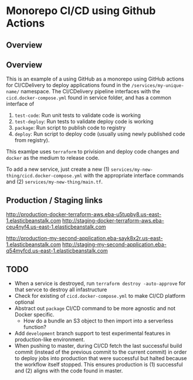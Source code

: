 # Monorepo CI/CD using Github Actions

## Overview

## Overview

This is an example of a using GitHub as a monorepo using GitHub actions for CI/CDelivery to deploy applications found in the `/services/my-unique-name/` namespace.
The CI/CDelivery pipeline interfaces with the `cicd.docker-compose.yml` found in service folder, and has a common interface of

1. `test-code`: Run unit tests to validate code is working
1. `test-deploy`: Run tests to validate deploy code is working
1. `package`: Run script to publish code to registry
1. `deploy`: Run script to deploy code (usually using newly published code from registry).

This examlpe uses `terraform` to privision and deploy code changes and `docker` as the medium to release code.

To add a new service, just create a new (1) `services/my-new-thing/cicd.docker-compose.yml` with the appropriate interface commands and (2) `services/my-new-thing/main.tf`.

## Production / Staging links

<http://production-docker-terraform-aws.eba-u5tupby8.us-east-1.elasticbeanstalk.com>
<http://staging-docker-terraform-aws.eba-ceu4nyf4.us-east-1.elasticbeanstalk.com>

<http://production-my-second-application.eba-sayk8x2r.us-east-1.elasticbeanstalk.com>
<http://staging-my-second-application.eba-q54myfcd.us-east-1.elasticbeanstalk.com>

## TODO

* When a service is destroyed, run `terraform destroy -auto-approve` for that servce to destroy all infastructure
* Check for existing of `cicd.docker-compose.yml` to make CI/CD platform optional
* Abstract out `package` CI/CD command to be more agnostic and not Docker specific.
  * How do a bundle an S3 object to then import into a serverless function?
* Add `development` branch support to test experimental features in production-like environment.
* When pushing to master, during CI/CD fetch the last successful build commit (instead of the previous commit to the current commit) in order to deploy jobs into production that were successful but halted because the workflow itself stopped. This ensures production is (1) successful and (2) aligns with the code found in master.
